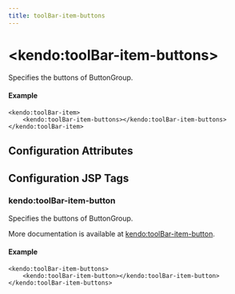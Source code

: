 ```yaml
---
title: toolBar-item-buttons
---
```


# \<kendo:toolBar-item-buttons\>

Specifies the buttons of ButtonGroup.

#### Example
    <kendo:toolBar-item>
        <kendo:toolBar-item-buttons></kendo:toolBar-item-buttons>
    </kendo:toolBar-item>

## Configuration Attributes


##  Configuration JSP Tags

### kendo:toolBar-item-button

Specifies the buttons of ButtonGroup.

More documentation is available at [kendo:toolBar-item-button](/kendo-ui/api/wrappers/jsp/toolbar/item-button).

#### Example

    <kendo:toolBar-item-buttons>
        <kendo:toolBar-item-button></kendo:toolBar-item-button>
    </kendo:toolBar-item-buttons>

